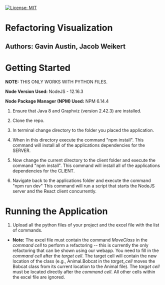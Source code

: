 [![License: MIT](https://img.shields.io/badge/License-MIT-yellow.svg)](https://opensource.org/licenses/MIT)

# Refactoring Visualization

## Authors: Gavin Austin, Jacob Weikert

# Getting Started

**NOTE:** THIS ONLY WORKS WITH PYTHON FILES.

**Node Version Used:** NodeJS - 12.16.3

**Node Package Manager (NPM) Used:** NPM 6.14.4

1. Ensure that Java 8 and Graphviz (version 2.42.3) are installed.

2. Clone the repo.

3. In terminal change directory to the folder you placed the application.

4. When in this directory execute the command "npm install".
   This command will install all of the applications dependencies for the SERVER.

5. Now change the current directory to the client folder and execute the command "npm install".
   This command will install all of the applications dependencies for the CLIENT.

6. Navigate back to the applications folder and execute the command "npm run dev"
   This command will run a script that starts the NodeJS server and the React client concurrently.

# Running the Application
1. Upload all the python files of your project and the excel file with the list of commands.

- **Note:** The excel file must contain the command _MoveClass_ in the _command cell_ to perform a refactoring -- this is 
   currently the only refactoring that can be shown using our webapp. You need to fill in the _command cell_ after the 
   _target cell_. The target cell will contain the new location of the class 
   (e.g., Animal.Bobcat in the _target_cell_ moves the Bobcat class from its current location to the Animal file). 
   The _target cell_ must be located directly after the _command cell_. All other cells within the excel file are 
   ignored.
